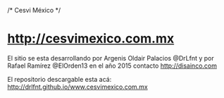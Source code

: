 /* Cesvi México */
# http://cesvimexico.com.mx

El sitio se esta desarrollando por Argenis Oldair Palacios @DrLfnt y por Rafael Ramírez @ElOrden13 en el año 2015
contacto http://disainco.com

El repositorio descargable esta acá: http://drlfnt.github.io/www.cesvimexico.com.mx
